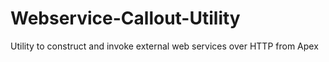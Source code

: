 # Webservice-Callout-Utility
Utility to construct and invoke external web services over HTTP from Apex

